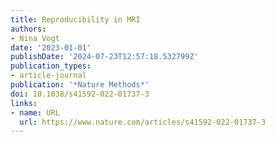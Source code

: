 ```yaml
---
title: Reproducibility in MRI
authors:
- Nina Vogt
date: '2023-01-01'
publishDate: '2024-07-23T12:57:18.532799Z'
publication_types:
- article-journal
publication: '*Nature Methods*'
doi: 10.1038/s41592-022-01737-3
links:
- name: URL
  url: https://www.nature.com/articles/s41592-022-01737-3
---
```

